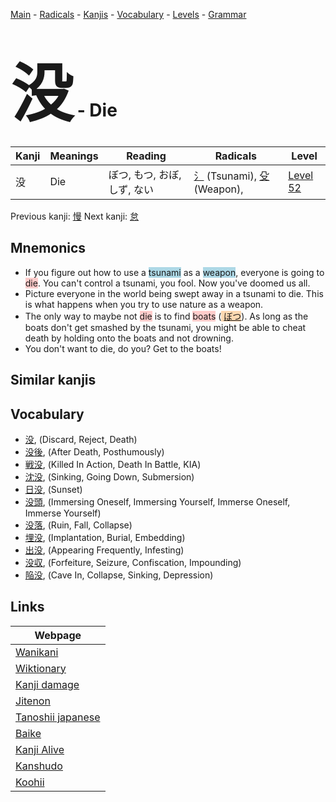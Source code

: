 <style> bigfont {font-size: 100px}</style>
[Main](../index.md) -
[Radicals](../radicals.md) -
[Kanjis](../kanjis.md) -
[Vocabulary](../vocabulary.md) -
[Levels](../levels.md) -
[Grammar](../grammar.md)
# <bigfont> 没</bigfont> - Die 

| Kanji | Meanings | Reading | Radicals | Level |
| --- | --- | --- | --- | --- |
| 没 | Die | ぼつ, もつ, おぼ, しず, ない | [氵](../radicals/氵.md) (Tsunami), [殳](../radicals/殳.md) (Weapon),  | [Level 52](../levels/wk_level52.md) |

Previous kanji: [慢](慢.md) Next kanji: [怠](怠.md) 

## Mnemonics
 * If you figure out how to use a <span style="background-color:#ADD8E6"> tsunami</span> as a <span style="background-color:#ADD8E6"> weapon</span>, everyone is going to <span style="background-color:#ffcccb"> die</span>. You can't control a tsunami, you fool. Now you've doomed us all.
* Picture everyone in the world being swept away in a tsunami to die. This is what happens when you try to use nature as a weapon.
* The only way to maybe not <span style="background-color:#ffcccb"> die</span> is to find <span style="background-color:#ffcccb"> boats</span> (<span style="background-color:#fed8b1"> [ぼつ](https://jisho.org/search/ぼつ)</span>). As long as the boats don't get smashed by the tsunami, you might be able to cheat death by holding onto the boats and not drowning.
* You don't want to die, do you? Get to the boats!


## Similar kanjis
 


## Vocabulary
 * [没](../vocabulary/没.md), (Discard, Reject, Death)
* [没後](../vocabulary/没.md), (After Death, Posthumously)
* [戦没](../vocabulary/没.md), (Killed In Action, Death In Battle, KIA)
* [沈没](../vocabulary/没.md), (Sinking, Going Down, Submersion)
* [日没](../vocabulary/没.md), (Sunset)
* [没頭](../vocabulary/没.md), (Immersing Oneself, Immersing Yourself, Immerse Oneself, Immerse Yourself)
* [没落](../vocabulary/没.md), (Ruin, Fall, Collapse)
* [埋没](../vocabulary/没.md), (Implantation, Burial, Embedding)
* [出没](../vocabulary/没.md), (Appearing Frequently, Infesting)
* [没収](../vocabulary/没.md), (Forfeiture, Seizure, Confiscation, Impounding)
* [陥没](../vocabulary/没.md), (Cave In, Collapse, Sinking, Depression)



## Links 

| Webpage |
| --- |
| [Wanikani          ](https://www.wanikani.com/kanji/没) |
| [Wiktionary        ](https://en.wiktionary.org/wiki/没) |
| [Kanji damage      ](http://www.kanjidamage.com/kanji/search?utf8=✓&q=没) |
| [Jitenon           ](https://jitenon.com/kanji/没) |
| [Tanoshii japanese ](https://www.tanoshiijapanese.com/dictionary/kanji.cfm?k=没) |
| [Baike             ](https://baike.baidu.com/item/没) |
| [Kanji Alive       ](https://app.kanjialive.com/没) |
| [Kanshudo          ](https://www.kanshudo.com/searchmn?q=没) |
| [Koohii            ](https://kanji.koohii.com/study/kanji/没) |
